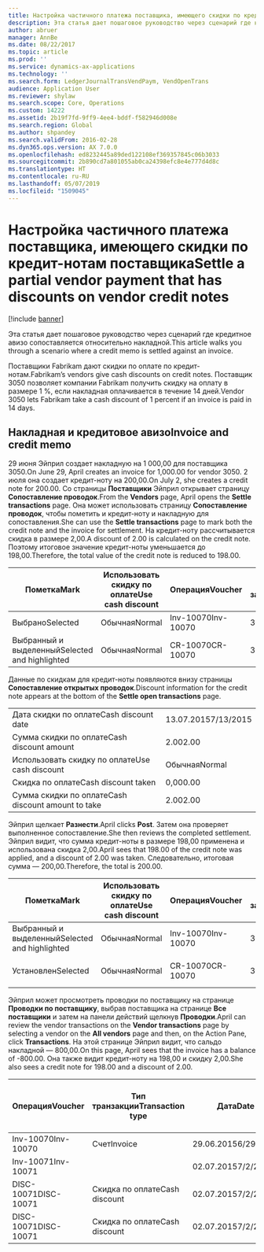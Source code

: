 ```yaml
---
title: Настройка частичного платежа поставщика, имеющего скидки по кредит-нотам поставщика
description: Эта статья дает пошаговое руководство через сценарий где кредитное авизо сопоставляется относительно накладной.
author: abruer
manager: AnnBe
ms.date: 08/22/2017
ms.topic: article
ms.prod: ''
ms.service: dynamics-ax-applications
ms.technology: ''
ms.search.form: LedgerJournalTransVendPaym, VendOpenTrans
audience: Application User
ms.reviewer: shylaw
ms.search.scope: Core, Operations
ms.custom: 14222
ms.assetid: 2b19f7fd-9ff9-4ee4-bddf-f582946d008e
ms.search.region: Global
ms.author: shpandey
ms.search.validFrom: 2016-02-28
ms.dyn365.ops.version: AX 7.0.0
ms.openlocfilehash: ed8232445a89ded122108ef369357845c06b3033
ms.sourcegitcommit: 2b890cd7a801055ab0ca24398efc8e4e777d4d8c
ms.translationtype: HT
ms.contentlocale: ru-RU
ms.lasthandoff: 05/07/2019
ms.locfileid: "1509045"
---
```

# <a name="settle-a-partial-vendor-payment-that-has-discounts-on-vendor-credit-notes"></a><span data-ttu-id="abfbd-103">Настройка частичного платежа поставщика, имеющего скидки по кредит-нотам поставщика</span><span class="sxs-lookup"><span data-stu-id="abfbd-103">Settle a partial vendor payment that has discounts on vendor credit notes</span></span>

[!include [banner](../includes/banner.md)]

<span data-ttu-id="abfbd-104">Эта статья дает пошаговое руководство через сценарий где кредитное авизо сопоставляется относительно накладной.</span><span class="sxs-lookup"><span data-stu-id="abfbd-104">This article walks you through a scenario where a credit memo is settled against an invoice.</span></span>

<span data-ttu-id="abfbd-105">Поставщики Fabrikam дают скидки по оплате по кредит-нотам.</span><span class="sxs-lookup"><span data-stu-id="abfbd-105">Fabrikam’s vendors give cash discounts on credit notes.</span></span> <span data-ttu-id="abfbd-106">Поставщик 3050 позволяет компании Fabrikam получить скидку на оплату в размере 1 %, если накладная оплачивается в течение 14 дней.</span><span class="sxs-lookup"><span data-stu-id="abfbd-106">Vendor 3050 lets Fabrikam take a cash discount of 1 percent if an invoice is paid in 14 days.</span></span>

## <a name="invoice-and-credit-memo"></a><span data-ttu-id="abfbd-107">Накладная и кредитовое авизо</span><span class="sxs-lookup"><span data-stu-id="abfbd-107">Invoice and credit memo</span></span>
<span data-ttu-id="abfbd-108">29 июня Эйприл создает накладную на 1 000,00 для поставщика 3050.</span><span class="sxs-lookup"><span data-stu-id="abfbd-108">On June 29, April creates an invoice for 1,000.00 for vendor 3050.</span></span> <span data-ttu-id="abfbd-109">2 июля она создает кредит-ноту на 200,00.</span><span class="sxs-lookup"><span data-stu-id="abfbd-109">On July 2, she creates a credit note for 200.00.</span></span> <span data-ttu-id="abfbd-110">Со страницы **Поставщики** Эйприл открывает страницу **Сопоставление проводок**.</span><span class="sxs-lookup"><span data-stu-id="abfbd-110">From the **Vendors** page, April opens the **Settle transactions** page.</span></span> <span data-ttu-id="abfbd-111">Она может использовать страницу **Сопоставление проводок**, чтобы пометить и кредит-ноту и накладную для сопоставления.</span><span class="sxs-lookup"><span data-stu-id="abfbd-111">She can use the **Settle transactions** page to mark both the credit note and the invoice for settlement.</span></span> <span data-ttu-id="abfbd-112">На кредит-ноту рассчитывается скидка в размере 2,00.</span><span class="sxs-lookup"><span data-stu-id="abfbd-112">A discount of 2.00 is calculated on the credit note.</span></span> <span data-ttu-id="abfbd-113">Поэтому итоговое значение кредит-ноты уменьшается до 198,00.</span><span class="sxs-lookup"><span data-stu-id="abfbd-113">Therefore, the total value of the credit note is reduced to 198.00.</span></span>

| <span data-ttu-id="abfbd-114">Пометка</span><span class="sxs-lookup"><span data-stu-id="abfbd-114">Mark</span></span>                     | <span data-ttu-id="abfbd-115">Использовать скидку по оплате</span><span class="sxs-lookup"><span data-stu-id="abfbd-115">Use cash discount</span></span> | <span data-ttu-id="abfbd-116">Операция</span><span class="sxs-lookup"><span data-stu-id="abfbd-116">Voucher</span></span>   | <span data-ttu-id="abfbd-117">Учетная запись</span><span class="sxs-lookup"><span data-stu-id="abfbd-117">Account</span></span> | <span data-ttu-id="abfbd-118">Дата</span><span class="sxs-lookup"><span data-stu-id="abfbd-118">Date</span></span>      | <span data-ttu-id="abfbd-119">Срок выполнения</span><span class="sxs-lookup"><span data-stu-id="abfbd-119">Due date</span></span>  | <span data-ttu-id="abfbd-120">Счет</span><span class="sxs-lookup"><span data-stu-id="abfbd-120">Invoice</span></span> | <span data-ttu-id="abfbd-121">Сумма в валюте проводки</span><span class="sxs-lookup"><span data-stu-id="abfbd-121">Amount in transaction currency</span></span> | <span data-ttu-id="abfbd-122">Валютное</span><span class="sxs-lookup"><span data-stu-id="abfbd-122">Currency</span></span> | <span data-ttu-id="abfbd-123">Сумма сопоставления</span><span class="sxs-lookup"><span data-stu-id="abfbd-123">Amount to settle</span></span> |
|--------------------------|-------------------|-----------|---------|-----------|-----------|---------|--------------------------------|----------|------------------|
| <span data-ttu-id="abfbd-124">Выбрано</span><span class="sxs-lookup"><span data-stu-id="abfbd-124">Selected</span></span>                 | <span data-ttu-id="abfbd-125">Обычная</span><span class="sxs-lookup"><span data-stu-id="abfbd-125">Normal</span></span>            | <span data-ttu-id="abfbd-126">Inv-10070</span><span class="sxs-lookup"><span data-stu-id="abfbd-126">Inv-10070</span></span> | <span data-ttu-id="abfbd-127">3050</span><span class="sxs-lookup"><span data-stu-id="abfbd-127">3050</span></span>    | <span data-ttu-id="abfbd-128">29.06.2015</span><span class="sxs-lookup"><span data-stu-id="abfbd-128">6/29/2015</span></span> | <span data-ttu-id="abfbd-129">29.07.2015</span><span class="sxs-lookup"><span data-stu-id="abfbd-129">7/29/2015</span></span> | <span data-ttu-id="abfbd-130">10070</span><span class="sxs-lookup"><span data-stu-id="abfbd-130">10070</span></span>   | <span data-ttu-id="abfbd-131">-1 000,00</span><span class="sxs-lookup"><span data-stu-id="abfbd-131">-1,000.00</span></span>                      | <span data-ttu-id="abfbd-132">американский доллар</span><span class="sxs-lookup"><span data-stu-id="abfbd-132">USD</span></span>      | <span data-ttu-id="abfbd-133">-990,00</span><span class="sxs-lookup"><span data-stu-id="abfbd-133">-990.00</span></span>          |
| <span data-ttu-id="abfbd-134">Выбранный и выделенный</span><span class="sxs-lookup"><span data-stu-id="abfbd-134">Selected and highlighted</span></span> | <span data-ttu-id="abfbd-135">Обычная</span><span class="sxs-lookup"><span data-stu-id="abfbd-135">Normal</span></span>            | <span data-ttu-id="abfbd-136">CR-10070</span><span class="sxs-lookup"><span data-stu-id="abfbd-136">CR-10070</span></span>  | <span data-ttu-id="abfbd-137">3050</span><span class="sxs-lookup"><span data-stu-id="abfbd-137">3050</span></span>    | <span data-ttu-id="abfbd-138">02.07.2015</span><span class="sxs-lookup"><span data-stu-id="abfbd-138">7/2/2015</span></span>  | <span data-ttu-id="abfbd-139">29.07.2015</span><span class="sxs-lookup"><span data-stu-id="abfbd-139">7/29/2015</span></span> |         | <span data-ttu-id="abfbd-140">200,00</span><span class="sxs-lookup"><span data-stu-id="abfbd-140">200.00</span></span>                         | <span data-ttu-id="abfbd-141">американский доллар</span><span class="sxs-lookup"><span data-stu-id="abfbd-141">USD</span></span>      | <span data-ttu-id="abfbd-142">198,00</span><span class="sxs-lookup"><span data-stu-id="abfbd-142">198.00</span></span>           |

<span data-ttu-id="abfbd-143">Данные по скидкам для кредит-ноты появляются внизу страницы **Сопоставление открытых проводок**.</span><span class="sxs-lookup"><span data-stu-id="abfbd-143">Discount information for the credit note appears at the bottom of the **Settle open transactions** page.</span></span>

|                              |           |
|------------------------------|-----------|
| <span data-ttu-id="abfbd-144">Дата скидки по оплате</span><span class="sxs-lookup"><span data-stu-id="abfbd-144">Cash discount date</span></span>           | <span data-ttu-id="abfbd-145">13.07.2015</span><span class="sxs-lookup"><span data-stu-id="abfbd-145">7/13/2015</span></span> |
| <span data-ttu-id="abfbd-146">Сумма скидки по оплате</span><span class="sxs-lookup"><span data-stu-id="abfbd-146">Cash discount amount</span></span>         | <span data-ttu-id="abfbd-147">2.00</span><span class="sxs-lookup"><span data-stu-id="abfbd-147">2.00</span></span>      |
| <span data-ttu-id="abfbd-148">Использовать скидку по оплате</span><span class="sxs-lookup"><span data-stu-id="abfbd-148">Use cash discount</span></span>            | <span data-ttu-id="abfbd-149">Обычная</span><span class="sxs-lookup"><span data-stu-id="abfbd-149">Normal</span></span>    |
| <span data-ttu-id="abfbd-150">Скидка по оплате</span><span class="sxs-lookup"><span data-stu-id="abfbd-150">Cash discount taken</span></span>          | <span data-ttu-id="abfbd-151">0,00</span><span class="sxs-lookup"><span data-stu-id="abfbd-151">0.00</span></span>      |
| <span data-ttu-id="abfbd-152">Сумма скидки по оплате</span><span class="sxs-lookup"><span data-stu-id="abfbd-152">Cash discount amount to take</span></span> | <span data-ttu-id="abfbd-153">2.00</span><span class="sxs-lookup"><span data-stu-id="abfbd-153">2.00</span></span>      |

<span data-ttu-id="abfbd-154">Эйприл щелкает **Разнести**.</span><span class="sxs-lookup"><span data-stu-id="abfbd-154">April clicks **Post**.</span></span> <span data-ttu-id="abfbd-155">Затем она проверяет выполненное сопоставление.</span><span class="sxs-lookup"><span data-stu-id="abfbd-155">She then reviews the completed settlement.</span></span> <span data-ttu-id="abfbd-156">Эйприл видит, что сумма кредит-ноты в размере 198,00 применена и использована скидка 2,00.</span><span class="sxs-lookup"><span data-stu-id="abfbd-156">April sees that 198.00 of the credit note was applied, and a discount of 2.00 was taken.</span></span> <span data-ttu-id="abfbd-157">Следовательно, итоговая сумма — 200,00.</span><span class="sxs-lookup"><span data-stu-id="abfbd-157">Therefore, the total is 200.00.</span></span>

| <span data-ttu-id="abfbd-158">Пометка</span><span class="sxs-lookup"><span data-stu-id="abfbd-158">Mark</span></span>                     | <span data-ttu-id="abfbd-159">Использовать скидку по оплате</span><span class="sxs-lookup"><span data-stu-id="abfbd-159">Use cash discount</span></span> | <span data-ttu-id="abfbd-160">Операция</span><span class="sxs-lookup"><span data-stu-id="abfbd-160">Voucher</span></span>   | <span data-ttu-id="abfbd-161">Учетная запись</span><span class="sxs-lookup"><span data-stu-id="abfbd-161">Account</span></span> | <span data-ttu-id="abfbd-162">Дата</span><span class="sxs-lookup"><span data-stu-id="abfbd-162">Date</span></span>      | <span data-ttu-id="abfbd-163">Срок выполнения</span><span class="sxs-lookup"><span data-stu-id="abfbd-163">Due date</span></span>  | <span data-ttu-id="abfbd-164">Счет</span><span class="sxs-lookup"><span data-stu-id="abfbd-164">Invoice</span></span>  | <span data-ttu-id="abfbd-165">Сумма в валюте проводки</span><span class="sxs-lookup"><span data-stu-id="abfbd-165">Amount in transaction currency</span></span> | <span data-ttu-id="abfbd-166">Валютное</span><span class="sxs-lookup"><span data-stu-id="abfbd-166">Currency</span></span> | <span data-ttu-id="abfbd-167">Сумма сопоставления</span><span class="sxs-lookup"><span data-stu-id="abfbd-167">Amount to settle</span></span> |
|--------------------------|-------------------|-----------|---------|-----------|-----------|----------|--------------------------------|----------|------------------|
| <span data-ttu-id="abfbd-168">Выбранный и выделенный</span><span class="sxs-lookup"><span data-stu-id="abfbd-168">Selected and highlighted</span></span> | <span data-ttu-id="abfbd-169">Обычная</span><span class="sxs-lookup"><span data-stu-id="abfbd-169">Normal</span></span>            | <span data-ttu-id="abfbd-170">Inv-10070</span><span class="sxs-lookup"><span data-stu-id="abfbd-170">Inv-10070</span></span> | <span data-ttu-id="abfbd-171">3050</span><span class="sxs-lookup"><span data-stu-id="abfbd-171">3050</span></span>    | <span data-ttu-id="abfbd-172">29.06.2015</span><span class="sxs-lookup"><span data-stu-id="abfbd-172">6/29/2015</span></span> | <span data-ttu-id="abfbd-173">29.07.2015</span><span class="sxs-lookup"><span data-stu-id="abfbd-173">7/29/2015</span></span> | <span data-ttu-id="abfbd-174">10070</span><span class="sxs-lookup"><span data-stu-id="abfbd-174">10070</span></span>    | <span data-ttu-id="abfbd-175">-1 000,00</span><span class="sxs-lookup"><span data-stu-id="abfbd-175">-1,000.00</span></span>                      | <span data-ttu-id="abfbd-176">американский доллар</span><span class="sxs-lookup"><span data-stu-id="abfbd-176">USD</span></span>      | <span data-ttu-id="abfbd-177">-200,00</span><span class="sxs-lookup"><span data-stu-id="abfbd-177">-200.00</span></span>          |
| <span data-ttu-id="abfbd-178">Установлен</span><span class="sxs-lookup"><span data-stu-id="abfbd-178">Selected</span></span>                 | <span data-ttu-id="abfbd-179">Обычная</span><span class="sxs-lookup"><span data-stu-id="abfbd-179">Normal</span></span>            | <span data-ttu-id="abfbd-180">CR-10070</span><span class="sxs-lookup"><span data-stu-id="abfbd-180">CR-10070</span></span>  | <span data-ttu-id="abfbd-181">3050</span><span class="sxs-lookup"><span data-stu-id="abfbd-181">3050</span></span>    | <span data-ttu-id="abfbd-182">02.07.2015</span><span class="sxs-lookup"><span data-stu-id="abfbd-182">7/2/2015</span></span>  | <span data-ttu-id="abfbd-183">29.07.2015</span><span class="sxs-lookup"><span data-stu-id="abfbd-183">7/29/2015</span></span> | <span data-ttu-id="abfbd-184">CR-10070</span><span class="sxs-lookup"><span data-stu-id="abfbd-184">CR-10070</span></span> | <span data-ttu-id="abfbd-185">200,00</span><span class="sxs-lookup"><span data-stu-id="abfbd-185">200.00</span></span>                         | <span data-ttu-id="abfbd-186">американский доллар</span><span class="sxs-lookup"><span data-stu-id="abfbd-186">USD</span></span>      | <span data-ttu-id="abfbd-187">198,00</span><span class="sxs-lookup"><span data-stu-id="abfbd-187">198.00</span></span>           |

<span data-ttu-id="abfbd-188">Эйприл может просмотреть проводки по поставщику на странице **Проводки по поставщику**, выбрав поставщика на странице **Все поставщики** и затем на панели действий щелкнув **Проводки**.</span><span class="sxs-lookup"><span data-stu-id="abfbd-188">April can review the vendor transactions on the **Vendor transactions** page by selecting a vendor on the **All vendors** page and then, on the Action Pane, click **Transactions**.</span></span> <span data-ttu-id="abfbd-189">На этой странице Эйприл видит, что сальдо накладной — 800,00.</span><span class="sxs-lookup"><span data-stu-id="abfbd-189">On this page, April sees that the invoice has a balance of -800.00.</span></span> <span data-ttu-id="abfbd-190">Она также видит кредит-ноту на 198,00 и скидку 2,00.</span><span class="sxs-lookup"><span data-stu-id="abfbd-190">She also sees a credit note for 198.00 and a discount of 2.00.</span></span>

| <span data-ttu-id="abfbd-191">Операция</span><span class="sxs-lookup"><span data-stu-id="abfbd-191">Voucher</span></span>    | <span data-ttu-id="abfbd-192">Тип транзакции</span><span class="sxs-lookup"><span data-stu-id="abfbd-192">Transaction type</span></span> | <span data-ttu-id="abfbd-193">Дата</span><span class="sxs-lookup"><span data-stu-id="abfbd-193">Date</span></span>      | <span data-ttu-id="abfbd-194">Счет</span><span class="sxs-lookup"><span data-stu-id="abfbd-194">Invoice</span></span> | <span data-ttu-id="abfbd-195">Дебетовая сумма в валюте проводки</span><span class="sxs-lookup"><span data-stu-id="abfbd-195">Amount in transaction currency debit</span></span> | <span data-ttu-id="abfbd-196">Сумма кредита в валюте проводки</span><span class="sxs-lookup"><span data-stu-id="abfbd-196">Amount in transaction currency credit</span></span> | <span data-ttu-id="abfbd-197">Сальдо</span><span class="sxs-lookup"><span data-stu-id="abfbd-197">Balance</span></span> | <span data-ttu-id="abfbd-198">Валютное</span><span class="sxs-lookup"><span data-stu-id="abfbd-198">Currency</span></span> |
|------------|------------------|-----------|---------|--------------------------------------|---------------------------------------|---------|----------|
| <span data-ttu-id="abfbd-199">Inv-10070</span><span class="sxs-lookup"><span data-stu-id="abfbd-199">Inv-10070</span></span>  | <span data-ttu-id="abfbd-200">Счет</span><span class="sxs-lookup"><span data-stu-id="abfbd-200">Invoice</span></span>          | <span data-ttu-id="abfbd-201">29.06.2015</span><span class="sxs-lookup"><span data-stu-id="abfbd-201">6/29/2015</span></span> | <span data-ttu-id="abfbd-202">10070</span><span class="sxs-lookup"><span data-stu-id="abfbd-202">10070</span></span>   |                                      | <span data-ttu-id="abfbd-203">1 000,00</span><span class="sxs-lookup"><span data-stu-id="abfbd-203">1,000.00</span></span>                              | <span data-ttu-id="abfbd-204">–800,00</span><span class="sxs-lookup"><span data-stu-id="abfbd-204">-800.00</span></span> | <span data-ttu-id="abfbd-205">американский доллар</span><span class="sxs-lookup"><span data-stu-id="abfbd-205">USD</span></span>      |
| <span data-ttu-id="abfbd-206">Inv-10071</span><span class="sxs-lookup"><span data-stu-id="abfbd-206">Inv-10071</span></span>  |                  | <span data-ttu-id="abfbd-207">02.07.2015</span><span class="sxs-lookup"><span data-stu-id="abfbd-207">7/2/2015</span></span>  | <span data-ttu-id="abfbd-208">CR10071</span><span class="sxs-lookup"><span data-stu-id="abfbd-208">CR10071</span></span> | <span data-ttu-id="abfbd-209">200,00</span><span class="sxs-lookup"><span data-stu-id="abfbd-209">200.00</span></span>                               |                                       | <span data-ttu-id="abfbd-210">0,00</span><span class="sxs-lookup"><span data-stu-id="abfbd-210">0.00</span></span>    | <span data-ttu-id="abfbd-211">американский доллар</span><span class="sxs-lookup"><span data-stu-id="abfbd-211">USD</span></span>      |
| <span data-ttu-id="abfbd-212">DISC-10071</span><span class="sxs-lookup"><span data-stu-id="abfbd-212">DISC-10071</span></span> |  <span data-ttu-id="abfbd-213">Скидка по оплате</span><span class="sxs-lookup"><span data-stu-id="abfbd-213">Cash discount</span></span>   | <span data-ttu-id="abfbd-214">02.07.2015</span><span class="sxs-lookup"><span data-stu-id="abfbd-214">7/2/2015</span></span>  |         | <span data-ttu-id="abfbd-215">2.00</span><span class="sxs-lookup"><span data-stu-id="abfbd-215">2.00</span></span>                                 |                                       | <span data-ttu-id="abfbd-216">0,00</span><span class="sxs-lookup"><span data-stu-id="abfbd-216">0.00</span></span>    | <span data-ttu-id="abfbd-217">американский доллар</span><span class="sxs-lookup"><span data-stu-id="abfbd-217">USD</span></span>      |
| <span data-ttu-id="abfbd-218">DISC-10071</span><span class="sxs-lookup"><span data-stu-id="abfbd-218">DISC-10071</span></span> |  <span data-ttu-id="abfbd-219">Скидка по оплате</span><span class="sxs-lookup"><span data-stu-id="abfbd-219">Cash discount</span></span>   | <span data-ttu-id="abfbd-220">02.07.2015</span><span class="sxs-lookup"><span data-stu-id="abfbd-220">7/2/2015</span></span>  |         |                                      | <span data-ttu-id="abfbd-221">2.00</span><span class="sxs-lookup"><span data-stu-id="abfbd-221">2.00</span></span>                                  | <span data-ttu-id="abfbd-222">0,00</span><span class="sxs-lookup"><span data-stu-id="abfbd-222">0.00</span></span>    | <span data-ttu-id="abfbd-223">американский доллар</span><span class="sxs-lookup"><span data-stu-id="abfbd-223">USD</span></span>      |





